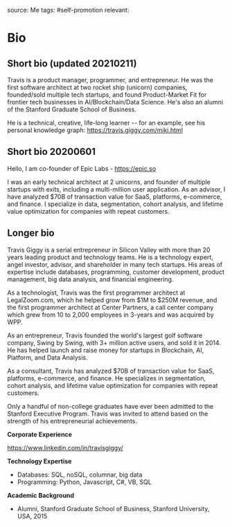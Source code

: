 source: Me
tags: #self-promotion 
relevant:

# Bio

## Short bio (updated 20210211)

Travis is a product manager, programmer, and entrepreneur. He was the first software architect at two rocket ship (unicorn) companies, founded/sold multiple tech startups, and found Product-Market Fit for frontier tech businesses in AI/Blockchain/Data Science. He's also an alumni of the Stanford Graduate School of Business.

He is a technical, creative, life-long learner -- for an example, see his personal knowledge graph: https://travis.giggy.com/miki.html

## Short bio 20200601

Hello, I am co-founder of Epic Labs - https://epic.so

I was an early technical architect at 2 unicorns, and founder of multiple startups with exits, including a multi-million user application. As an advisor, I have analyzed $70B of transaction value for SaaS, platforms, e-commerce, and finance. I specialize in data, segmentation, cohort analysis, and lifetime value optimization for companies with repeat customers.


## Longer bio

Travis Giggy is a serial entrepreneur in Silicon Valley with more than 20 years leading product and technology teams. He is a technology expert, angel investor, advisor, and shareholder in many tech startups. His areas of expertise include databases, programming, customer development, product management, big data analysis, and financial engineering.

As a technologist, Travis was the first programmer architect at LegalZoom.com, which he helped grow from $1M to $250M revenue, and the first programmer architect at Center Partners, a call center company which grew from 10 to 2,000 employees in 3-years and was acquired by WPP.

As an entrepreneur, Travis founded the world's largest golf software company, Swing by Swing, with 3+ million active users, and sold it in 2014. He has helped launch and raise money for startups in Blockchain, AI, Platform, and Data Analysis.

As a consultant, Travis has analyzed $70B of transaction value for SaaS, platforms, e-commerce, and finance. He specializes in segmentation, cohort analysis, and lifetime value optimization for companies with repeat customers.

Only a handful of non-college graduates have ever been admitted to the Stanford Executive Program. Travis was invited to attend based on the strength of his entrepreneurial achievements.

**Corporate Experience**

https://www.linkedin.com/in/travisgiggy/

**Technology Expertise**

- Databases: SQL, noSQL, columnar, big data
- Programming: Python, Javascript, C#, VB, SQL

**Academic Background**

- Alumni, Stanford Graduate School of Business, Stanford University, USA, 2015

